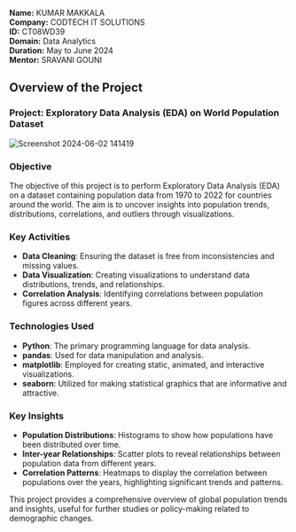 **Name:** KUMAR MAKKALA  
**Company:** CODTECH IT SOLUTIONS  
**ID:** CT08WD39  
**Domain:** Data Analytics  
**Duration:** May to June 2024  
**Mentor:** SRAVANI GOUNI  


## Overview of the Project

### Project: Exploratory Data Analysis (EDA) on World Population Dataset
![Screenshot 2024-06-02 141419](https://github.com/HemanthRandom/CODTECH-Task1/assets/171478484/29151158-7f7d-4e39-a328-2f6fa81c8910)

### Objective
The objective of this project is to perform Exploratory Data Analysis (EDA) on a dataset containing population data from 1970 to 2022 for countries around the world. The aim is to uncover insights into population trends, distributions, correlations, and outliers through visualizations.

### Key Activities
- **Data Cleaning**: Ensuring the dataset is free from inconsistencies and missing values.
- **Data Visualization**: Creating visualizations to understand data distributions, trends, and relationships.
- **Correlation Analysis**: Identifying correlations between population figures across different years.

### Technologies Used
- **Python**: The primary programming language for data analysis.
- **pandas**: Used for data manipulation and analysis.
- **matplotlib**: Employed for creating static, animated, and interactive visualizations.
- **seaborn**: Utilized for making statistical graphics that are informative and attractive.

### Key Insights
- **Population Distributions**: Histograms to show how populations have been distributed over time.
- **Inter-year Relationships**: Scatter plots to reveal relationships between population data from different years.
- **Correlation Patterns**: Heatmaps to display the correlation between populations over the years, highlighting significant trends and patterns.

This project provides a comprehensive overview of global population trends and insights, useful for further studies or policy-making related to demographic changes.



